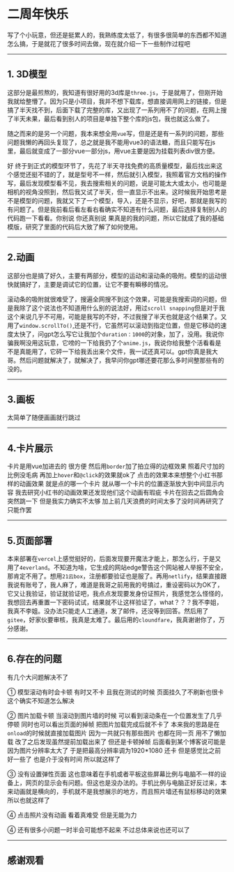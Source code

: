 # 二周年快乐

写了个小玩意，但还是挺累人的，我熟练度太低了，有很多很简单的东西都不知道怎么搞，于是就花了很多时间去做，现在就介绍一下一些制作过程吧

***
## 1. 3D模型
这部分是最煎熬的，我知道有很好用的3d库是`three.js`，于是就用了，但刚开始我就给整懵了。因为只是小项目，我并不想下载库，想直接调用网上的链接，但是搞了半天找不到，后面下载了完整的库，又出现了一系列用不了的问题，在网上搜了半天未果，最后看到别人的项目是单独下整个库的js包，我也就这么做了。

随之而来的是另一个问题，我本来想全用`vue`写，但是还是有一系列的问题，那些问题我懒的再回头复现了，总之就是我不能用vue3的语法糖，而且只能写在js里，最后就变成了一部分vue一部分js，用vue主要是因为挂载列表div很方便。

好 终于到正式的模型环节了，先花了半天寻找免费的高质量模型，最后找出来这个感觉还挺不错的了，就是型号不一样，然后就引入模型，我照着官方文档的操作写，最后发现模型看不见，我去搜索相关的问题，说是可能太大或太小，也可能是相机的视角没照到，然后我又试了半天，但一直显示不出来。这时候我开始思考是不是模型的问题，我就又下了一个模型，导入，还是不显示，好吧，那就是我写的有问题了。但是我前看后看左看右看确实不知道有什么问题，最后选择复制别人的代码跑一下看看。你别说 你还真别说 果真是的我的问题，所以它就成了我的基础模版，研究了里面的代码后大致了解了如何使用。
***
## 2.动画
这部分也是搞了好久，主要有两部分，模型的运动和滚动条的吸附。模型的运动很快就搞好了，主要是调试它的位置，让它不要有瞬移的情况。

滚动条的吸附就很难受了，搜遍全网搜不到这个效果，可能是我搜索词的问题，但是我除了这个说法也不知道用什么别的说法好，用过`scroll snapping`但是对于我这个来说几乎不可用，可能是我写的不好，不过我搜了半天也就是这个结果了。又用了`window.scrollTo()`,还是不行，它虽然可以滚动到指定位置，但是它移动的速度太快了，问gpt怎么写它让我加个`duration：1000`的对象，加了，没用。我说你骗我啊没用这玩意，它嗙的一下给我扔了个`anime.js`，我说你给我整个活看看是不是真能用了，它砰一下给我丢出来个文件，我一试还真可以。gpt你真是我大哥。然后问题就解决了，就解决了，我早问你gpt哪还要花那么多时间整那些有的没的。
***
## 3.画板
太简单了随便画画就行跳过
***
## 4.卡片展示
卡片是用vue加进去的 很方便 然后用`border`加了拍立得的边框效果 照着尺寸加的 比例没毛病 再加上`hover`和`@click`的效果就ok了 点击的效果本来想整个小红书那样的动画效果 就是点的哪一个卡片 就从哪一个卡片的位置逐渐放大到中间显示内容 我去研究小红书的动画效果还发现他们这个动画有瑕疵 卡片在回去之后圆角会突然跳一下 但是我实力确实不太够 加上前几天浪费的时间太多了没时间再研究了 只能作罢
***
## 5.页面部署
本来部署在`vercel`上感觉挺好的，后面发现要开魔法才能上，那怎么行，于是又用了`4everland`。不知道为啥，它生成的网站edge警告这个网站被人举报不安全，那肯定不用了。想用`21云box`，注册都要验证也是服了。再用`netlify`，结果直接跟我说有账号了，我人麻了，难道是我哥之前用我的号搞过，重设密码以为OK了，它又让我验证，验证就验证吧，我点点发现要发身份证照片，我感觉怎么怪怪的，我想回去再重置一下密码试试，结果就不让这样验证了，what？？？我不李姐，我真不李姐。没办法只能走人工通道，发了邮件，还没等到回答。然后用了`gitee`，好家伙要审核，我真是太难了。最后用的`cloundfare`，我真谢谢你了，万分感谢。
***
## 6.存在的问题
有几个大问题解决不了

① 模型滚动有时会卡顿 有时又不卡 且我在测试的时候 页面挂久了不刷新也很卡 这个确实不知道怎么解决

② 图片加载卡顿 当滚动到图片墙的时候 可以看到滚动条在一个位置发生了几乎停顿 同时也可以看出页面的掉帧 把图片加载完成后就不卡了 本来我的思路是在`onload`的时候就直接加载图片 因为一共就只有那些图片 也都在同一页 用不了懒加载 改了之后发现虽然提前加载出来了 但还是卡顿掉帧 后面看到某个博客说可能是因为图片分辨率太大了 于是把最高分辨率调为1920*1080 还卡 但是感觉比之前好一些了 也是介于没有时间 所以就这样了

③ 没有设置弹性页面 这也意味着在手机或者平板这些屏幕比例与电脑不一样的设备上，网页的显示会有问题。但这也是没办法的。手机比例与电脑正好反过来，本来动画就是横向的，手机就不是我想展示的地方，而且照片墙还有鼠标移动的效果 所以也就这样了

④ 点击照片没有动画 看着真难受 但是无能为力

④ 还有很多小问题一时半会可能想不起来 不过总体来说也还可以了
***
## 感谢观看
